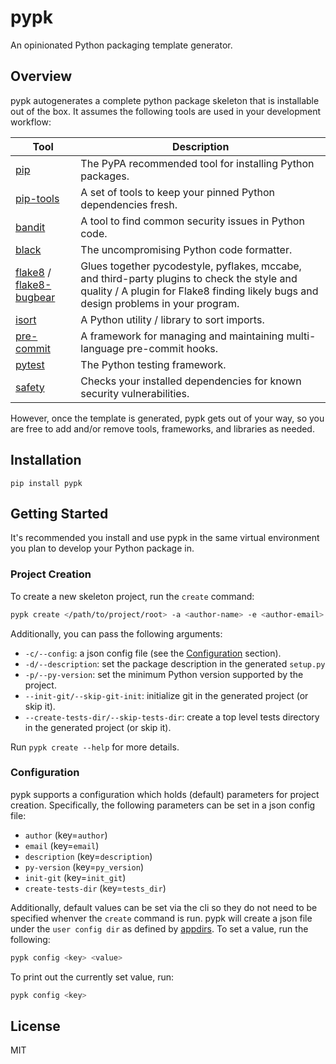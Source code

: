 # pypk

An opinionated Python packaging template generator.

## Overview

pypk autogenerates a complete python package skeleton that is installable out of the box. It assumes the following tools
are used in your development workflow:

| Tool | Description |
| --- | --- |
| [pip](https://pypi.org/project/pip/) | The PyPA recommended tool for installing Python packages. |
| [pip-tools](https://github.com/jazzband/pip-tools) | A set of tools to keep your pinned Python dependencies fresh. |
| [bandit](https://github.com/PyCQA/bandit) | A tool to find common security issues in Python code. |
| [black](https://github.com/psf/black) | The uncompromising Python code formatter. |
| [flake8](https://github.com/pycqa/flake8) / [flake8-bugbear](https://github.com/PyCQA/flake8-bugbear) | Glues together pycodestyle, pyflakes, mccabe, and third-party plugins to check the style and quality / A plugin for Flake8 finding likely bugs and design problems in your program.  |
| [isort](https://github.com/PyCQA/isort) | A Python utility / library to sort imports. |
| [pre-commit](https://github.com/pre-commit/pre-commit) |  A framework for managing and maintaining multi-language pre-commit hooks. |
| [pytest](https://github.com/pytest-dev/pytest) | The Python testing framework. |
| [safety](https://github.com/pyupio/safety) | Checks your installed dependencies for known security vulnerabilities. |


However, once the template is generated, pypk gets out of your way, so you are free to add and/or remove tools,
frameworks, and libraries as needed.

## Installation

`pip install pypk`

## Getting Started

It's recommended you install and use pypk in the same virtual environment you plan to develop your Python package in.

### Project Creation

To create a new skeleton project, run the `create` command:

```sh
pypk create </path/to/project/root> -a <author-name> -e <author-email>
```

Additionally, you can pass the following arguments:

- `-c/--config`: a json config file (see the [Configuration](#configuration) section).
- `-d/--description`: set the package description in the generated `setup.py`
- `-p/--py-version`: set the minimum Python version supported by the project.
- `--init-git/--skip-git-init`: initialize git in the generated project (or skip it).
- `--create-tests-dir/--skip-tests-dir`: create a top level tests directory in the generated project (or skip it).

Run `pypk create --help` for more details.

### Configuration

pypk supports a configuration which holds (default) parameters for project creation. Specifically, the following
parameters can be set in a json config file:

- `author` (key=`author`)
- `email` (key=`email`)
- `description` (key=`description`)
- `py-version` (key=`py_version`)
- `init-git` (key=`init_git`)
- `create-tests-dir` (key=`tests_dir`)

Additionally, default values can be set via the cli so they do not need to be specified whenver the `create` command is
run. pypk will create a json file under the `user config dir` as defined by [appdirs](https://github.com/ActiveState/appdirs).
To set a value, run the following:

```sh
pypk config <key> <value>
```

To print out the currently set value, run:

```sh
pypk config <key>
```

## License

MIT

